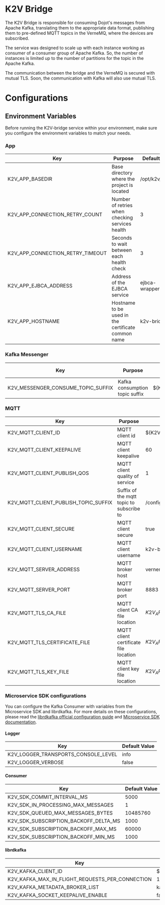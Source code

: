 # **K2V Bridge**

The K2V Bridge is responsible for consuming Dojot's messages from Apache Kafka, translating them to
the appropriate data format, publishing them to pre-defined MQTT topics in the VerneMQ, where the
devices are subscribed.

The service was designed to scale up with each instance working as consumer of a consumer group of
Apache Kafka. So, the number of instances is limited up to the number of partitions for the topic in the Apache Kafka.

The communication between the bridge and the VerneMQ is secured with mutual TLS. Soon, the communication with Kafka will also use mutual TLS.

# **Configurations**

## **Environment Variables**

Before running the K2V-bridge service within your environment, make sure you configure the environment variables to match your needs.

### **App**

Key                              | Purpose                                            | Default Value      | Valid Values     |
-------------------------------- | -------------------------------------------------- | ------------------ | ---------------- |
K2V_APP_BASEDIR                  | Base directory where the project is located        | /opt/k2v_bridge    | string           |
K2V_APP_CONNECTION_RETRY_COUNT   | Number of retries when checking services health    | 3                  | number           |
K2V_APP_CONNECTION_RETRY_TIMEOUT | Seconds to wait between each health check          | 3                  | number           |
K2V_APP_EJBCA_ADDRESS            | Address of the EJBCA service                       | ejbca-wrapper:5583 | hostname/IP:port |
K2V_APP_HOSTNAME                 | Hostname to be used in the certificate common name | k2v-bridge         | hostname/IP      |


### **Kafka Messenger**

Key                                | Purpose                        | Default Value       | Valid Values |
---------------------------------- | ------------------------------ | ------------------- | ------------ |
K2V_MESSENGER_CONSUME_TOPIC_SUFFIX | Kafka consumption topic suffix | ${K2V_APP_HOSTNAME} | string       |

### **MQTT**

Key                                  | Purpose                                  | Default Value                                        | Valid Values           |
------------------------------------ | ---------------------------------------- | ---------------------------------------------------- | ---------------------- |
K2V_MQTT_CLIENT_ID                   | MQTT client id                           | ${K2V_APP_HOSTNAME}                                  | string                 |
K2V_MQTT_CLIENT_KEEPALIVE            | MQTT client keepalive                    | 60                                                   | integer                |
K2V_MQTT_CLIENT_PUBLISH_QOS          | MQTT client quality of service           | 1                                                    | integer                |
K2V_MQTT_CLIENT_PUBLISH_TOPIC_SUFFIX | Suffix of the mqtt topic to subscribe to | /config                                              | string                 |
K2V_MQTT_CLIENT_SECURE               | MQTT client secure                       | true                                                 | boolean/string/integer |
K2V_MQTT_CLIENT_USERNAME             | MQTT client username                     | k2v-bridge                                           | string                 |
K2V_MQTT_SERVER_ADDRESS              | MQTT broker host                         | vernemq-k8s                                          | hostname/IP            |
K2V_MQTT_SERVER_PORT                 | MQTT broker port                         | 8883                                                 | integer                |
K2V_MQTT_TLS_CA_FILE                 | MQTT client CA file location             | ${K2V_APP_BASEDIR}/app/verne/${K2V_APP_HOSTNAME}.ca  | string                 |
K2V_MQTT_TLS_CERTIFICATE_FILE        | MQTT client certificate file location    | ${K2V_APP_BASEDIR}/app/verne/${K2V_APP_HOSTNAME}.crt | string                 |
K2V_MQTT_TLS_KEY_FILE                | MQTT client key file location            | ${K2V_APP_BASEDIR}/app/verne/${K2V_APP_HOSTNAME}.key | string                 |

### **Microservice SDK configurations**

You can configure the Kafka Consumer with variables from the Microservice SDK and librdkafka. For
more details on these configurations, please read the
[librdkafka official configuration guide](https://github.com/edenhill/librdkafka/blob/master/CONFIGURATION.md)
and [Microservice SDK documentation](https://www.npmjs.com/package/@dojot/microservice-sdk).

#### **Logger**

Key                                 | Default Value |
----------------------------------- | ------------- |
K2V_LOGGER_TRANSPORTS_CONSOLE_LEVEL | info          |
K2V_LOGGER_VERBOSE                  | false         |

#### **Consumer**

Key                                   | Default Value |
------------------------------------- | ------------- |
K2V_SDK_COMMIT_INTERVAL_MS            | 5000          |
K2V_SDK_IN_PROCESSING_MAX_MESSAGES    | 1             |
K2V_SDK_QUEUED_MAX_MESSAGES_BYTES     | 10485760      |
K2V_SDK_SUBSCRIPTION_BACKOFF_DELTA_MS | 1000          |
K2V_SDK_SUBSCRIPTION_BACKOFF_MAX_MS   | 60000         |
K2V_SDK_SUBSCRIPTION_BACKOFF_MIN_MS   | 1000          |

#### **librdkafka**

Key                                             | Default Value      |
----------------------------------------------- | ------------------ |
K2V_KAFKA_CLIENT_ID                             | ${K2V_APP_BASEDIR} |
K2V_KAFKA_MAX_IN_FLIGHT_REQUESTS_PER_CONNECTION | 1000000            |
K2V_KAFKA_METADATA_BROKER_LIST                  | kafka-server:9092  |
K2V_KAFKA_SOCKET_KEEPALIVE_ENABLE               | false              |